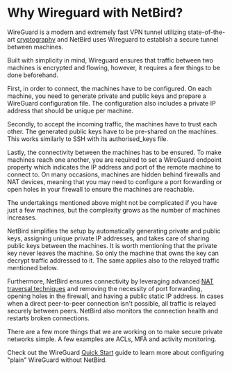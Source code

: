 
# Why Wireguard with NetBird?

WireGuard is a modern and extremely fast VPN tunnel utilizing state-of-the-art [cryptography](https://www.wireguard.com/protocol/)
and NetBird uses Wireguard to establish a secure tunnel between machines.

Built with simplicity in mind, Wireguard ensures that traffic between two machines is encrypted and flowing, however, it requires a few things to be done beforehand.

First, in order to connect, the machines have to be configured.
On each machine, you need to generate private and public keys and prepare a WireGuard configuration file.
The configuration also includes a private IP address that should be unique per machine.

Secondly, to accept the incoming traffic, the machines have to trust each other.
The generated public keys have to be pre-shared on the machines.
This works similarly to SSH with its authorised_keys file.

Lastly, the connectivity between the machines has to be ensured.
To make machines reach one another, you are required to set a WireGuard endpoint property which indicates the IP address and port of the remote machine to connect to.
On many occasions, machines are hidden behind firewalls and NAT devices,
meaning that you may need to configure a port forwarding or open holes in your firewall to ensure the machines are reachable.

The undertakings mentioned above might not be complicated if you have just a few machines, but the complexity grows as the number of machines increases.

NetBird simplifies the setup by automatically generating private and public keys, assigning unique private IP addresses, and takes care of sharing public keys between the machines.
It is worth mentioning that the private key never leaves the machine.
So only the machine that owns the key can decrypt traffic addressed to it.
The same applies also to the relayed traffic mentioned below.

Furthermore, NetBird ensures connectivity by leveraging advanced [NAT traversal techniques](https://en.wikipedia.org/wiki/NAT_traversal)
and removing the necessity of port forwarding, opening holes in the firewall, and having a public static IP address.
In cases when a direct peer-to-peer connection isn't possible, all traffic is relayed securely between peers.
NetBird also monitors the connection health and restarts broken connections.

There are a few more things that we are working on to make secure private networks simple. A few examples are ACLs, MFA and activity monitoring.

Check out the WireGuard [Quick Start](https://www.wireguard.com/quickstart/) guide to learn more about configuring "plain" WireGuard without NetBird.
